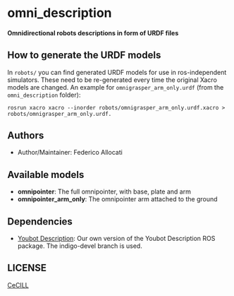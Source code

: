 # omni_description

#### Omnidirectional robots descriptions in form of URDF files

## How to generate the URDF models

In `robots/` you can find generated URDF models for use in ros-independent simulators. These need to be re-generated every time the original Xacro models are changed. An example for `omnigrasper_arm_only.urdf` (from the `omni_description` folder):

```
rosrun xacro xacro --inorder robots/omnigrasper_arm_only.urdf.xacro > robots/omnigrasper_arm_only.urdf.
```

## Authors

- Author/Maintainer: Federico Allocati

## Available models

- **omnipointer**: The full omnipointer, with base, plate and arm
- **omnipointer_arm_only**: The omnipointer arm attached to the ground

## Dependencies
- [Youbot Description]: Our own version of the Youbot Description ROS package. The indigo-devel branch is used.

## LICENSE

[CeCILL]

[CeCILL]: http://www.cecill.info/index.en.html
[Youbot Description]: https://github.com/resibots/youbot_description
